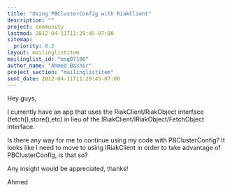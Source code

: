 ```yaml
---
title: "Using PBClusterConfig with RiakClient"
description: ""
project: community
lastmod: 2012-04-11T11:29:45-07:00
sitemap:
  priority: 0.2
layout: mailinglistitem
mailinglist_id: "msg07186"
author_name: "Ahmed Bashir"
project_section: "mailinglistitem"
sent_date: 2012-04-11T11:29:45-07:00
---
```



Hey guys,

I currently have an app that uses the RiakClient/RiakObject interface
(fetch(),store(),etc) in lieu of the
IRiakClient/IRiakObject/FetchObject interface.

Is there any way for me to continue using my code with
PBClusterConfig? It looks like I need to move to using IRiakClient in
order to take advantage of PBClusterConfig, is that so?

Any insight would be appreciated, thanks!

Ahmed

